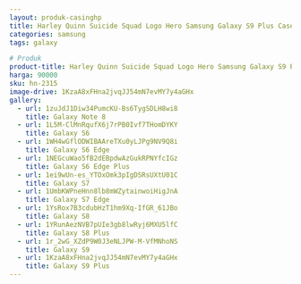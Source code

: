 ```yaml
---
layout: produk-casinghp
title: Harley Quinn Suicide Squad Logo Hero Samsung Galaxy S9 Plus Case
categories: samsung
tags: galaxy

# Produk
product-title: Harley Quinn Suicide Squad Logo Hero Samsung Galaxy S9 Plus Case
harga: 90000
sku: hn-2315
image-drive: 1KzaA8xFHna2jvqJJ54mN7evMY7y4aGHx
gallery:
  - url: 1zuJdJ1Diw34PumcKU-Bs6TygSDLH8wi8
    title: Galaxy Note 8
  - url: 1L5M-ClMnRqufX6j7rPB0Ivf7THomDYKY
    title: Galaxy S6
  - url: 1WH4wGflODWIBAAreTXu0yLJPg9NV9Q8i
    title: Galaxy S6 Edge
  - url: 1NEGcuWao5fB2dEBpdwAzGukRPNYfcIGz
    title: Galaxy S6 Edge Plus
  - url: 1ei9wUn-es_YTOxOmk3pIgDSRsUXtU01C
    title: Galaxy S7
  - url: 1UmbKWPneHnn8lb8mWZytainwoiHigJnA
    title: Galaxy S7 Edge
  - url: 1YsRox7B3cdubHzT1hm9Xq-IfGR_61JBo
    title: Galaxy S8
  - url: 1YRunAezNVB7pUIe3gb8lwRyj6MXU5lfC
    title: Galaxy S8 Plus
  - url: 1r_2wG_XZdP9W0J3eNLJPW-M-VfMNhoNS
    title: Galaxy S9
  - url: 1KzaA8xFHna2jvqJJ54mN7evMY7y4aGHx
    title: Galaxy S9 Plus
---
```

